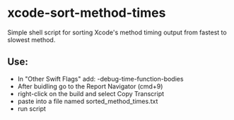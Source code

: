 # xcode-sort-method-times
Simple shell script for sorting Xcode's method timing output from fastest to slowest method.

## Use:
- In "Other Swift Flags" add:  -debug-time-function-bodies
- After buidling go to the Report Navigator (cmd+9)
- right-click on the build and select Copy Transcript
- paste into a file named sorted_method_times.txt
- run script
